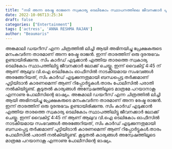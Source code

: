 ```yaml
---
title: "നടി അന്ന രേഷ്മ രാജനെ സ്വകാര്യ ടെലികോം സ്ഥാപനത്തിലെ ജീവനക്കാർ പൂട്ടിയിട്ടതായി പരാതി"
date: 2022-10-06T13:25:34
draft: false
categories: ["Entertainment"]
tags: ['actress', 'ANNA RESHMA RAJAN']
author: "Beaumaris"
---
```


അങ്കമാലി ഡയറീസ് എന്ന ചിത്രത്തിൽ ലിച്ചി ആയി അഭിനയിച്ചു പ്രേക്ഷകരുടെ മനംകവർന്ന താരമാണ് അന്ന രേഷ്മ രാജൻ. ഇന്ന് താരത്തിന് ഒരു ദുരനുഭവം ഉണ്ടായിരിക്കുന്നു. സിം കാർഡ് എടുക്കാൻ എത്തിയ താരത്തെ സ്വകാര്യ ടെലികോം സ്ഥാപത്തിലിട്ടു ജീവനക്കാർ ലോക്ക് ചെയ്തു. ഇന്ന് വൈകിട്ട് 4:45 ന് ആണ് ആലുവ വി.ഐ ടെലികോം ഓഫീസിൽ നാടകീയമായ സംഭവങ്ങൾ അരങ്ങേറിയത്, സിം കാർഡ് എടുക്കുന്നതുമായി ബന്ധപ്പെട്ട തർക്കമാണ് പൂട്ടിയിടാൻ കാരണമെന്ന് ആണ് റിപ്പോർട്ടുകൾ.താരം പോലീസിൽ പരാതി നൽകിയിട്ടുണ്ട്. കൂടുതൽ കാര്യങ്ങൾ അന്വേഷത്തിലൂടെ മാത്രമേ പറയാനാകൂ എന്നാണു പോലീസിന്റെ ഭാഷ്യം.
അങ്കമാലി ഡയറീസ് എന്ന ചിത്രത്തിൽ ലിച്ചി ആയി അഭിനയിച്ചു പ്രേക്ഷകരുടെ മനംകവർന്ന താരമാണ് അന്ന രേഷ്മ രാജൻ. ഇന്ന് താരത്തിന് ഒരു ദുരനുഭവം ഉണ്ടായിരിക്കുന്നു. സിം കാർഡ് എടുക്കാൻ എത്തിയ താരത്തെ സ്വകാര്യ ടെലികോം സ്ഥാപത്തിലിട്ടു ജീവനക്കാർ ലോക്ക് ചെയ്തു. ഇന്ന് വൈകിട്ട് 4:45 ന് ആണ് ആലുവ വി.ഐ ടെലികോം ഓഫീസിൽ നാടകീയമായ സംഭവങ്ങൾ അരങ്ങേറിയത്, സിം കാർഡ് എടുക്കുന്നതുമായി ബന്ധപ്പെട്ട തർക്കമാണ് പൂട്ടിയിടാൻ കാരണമെന്ന് ആണ് റിപ്പോർട്ടുകൾ.താരം പോലീസിൽ പരാതി നൽകിയിട്ടുണ്ട്. കൂടുതൽ കാര്യങ്ങൾ അന്വേഷത്തിലൂടെ മാത്രമേ പറയാനാകൂ എന്നാണു പോലീസിന്റെ ഭാഷ്യം.
